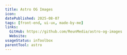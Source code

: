 ```yaml
---
title: Astro OG Images
icon:
datePublished: 2025-08-07
tags: [front-end, ui-ux, made-by-me]
links:
  GitHub: https://github.com/ReunMedia/astro-og-images
  Website:
usageStatus: inToolbox
parentTool: astro
---
```

